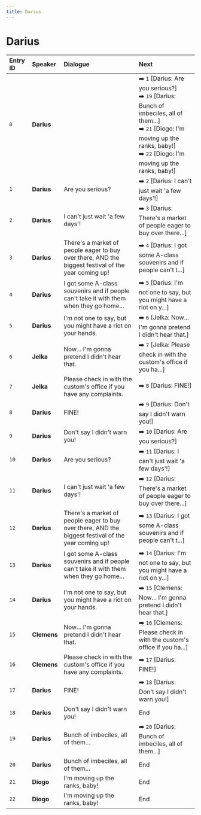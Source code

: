 ```yaml
---
title: Darius
---
```


# Darius


| Entry ID | Speaker | Dialogue | Next |
| :------- | :------ | :------- | :------------ |
| `0` | **Darius** |  | ➡️ `1` \[Darius: Are you serious?\]<br>➡️ `19` \[Darius: Bunch of imbeciles, all of them\.\.\.\]<br>➡️ `21` \[Diogo: I'm moving up the ranks, baby\!\]<br>➡️ `22` \[Diogo: I'm moving up the ranks, baby\!\] |
| `1` | **Darius** | Are you serious? | ➡️ `2` \[Darius: I can't just wait 'a few days'\!\] |
| `2` | **Darius** | I can't just wait 'a few days'\! | ➡️ `3` \[Darius: There's a market of people eager to buy over there\.\.\.\] |
| `3` | **Darius** | There's a market of people eager to buy over there, AND the biggest festival of the year coming up\! | ➡️ `4` \[Darius: I got some A\-class souvenirs and if people can't t\.\.\.\] |
| `4` | **Darius** | I got some A\-class souvenirs and if people can't take it with them when they go home\.\.\. | ➡️ `5` \[Darius: I'm not one to say, but you might have a riot on y\.\.\.\] |
| `5` | **Darius** | I'm not one to say, but you might have a riot on your hands\. | ➡️ `6` \[Jelka: Now\.\.\. I'm gonna pretend I didn't hear that\.\] |
| `6` | **Jelka** | Now\.\.\. I'm gonna pretend I didn't hear that\. | ➡️ `7` \[Jelka: Please check in with the custom's office if you ha\.\.\.\] |
| `7` | **Jelka** | Please check in with the custom's office if you have any complaints\. | ➡️ `8` \[Darius: FINE\!\] |
| `8` | **Darius** | FINE\! | ➡️ `9` \[Darius: Don't say I didn't warn you\!\] |
| `9` | **Darius** | Don't say I didn't warn you\! | ➡️ `10` \[Darius: Are you serious?\] |
| `10` | **Darius** | Are you serious? | ➡️ `11` \[Darius: I can't just wait 'a few days'\!\] |
| `11` | **Darius** | I can't just wait 'a few days'\! | ➡️ `12` \[Darius: There's a market of people eager to buy over there\.\.\.\] |
| `12` | **Darius** | There's a market of people eager to buy over there, AND the biggest festival of the year coming up\! | ➡️ `13` \[Darius: I got some A\-class souvenirs and if people can't t\.\.\.\] |
| `13` | **Darius** | I got some A\-class souvenirs and if people can't take it with them when they go home\.\.\. | ➡️ `14` \[Darius: I'm not one to say, but you might have a riot on y\.\.\.\] |
| `14` | **Darius** | I'm not one to say, but you might have a riot on your hands\. | ➡️ `15` \[Clemens: Now\.\.\. I'm gonna pretend I didn't hear that\.\] |
| `15` | **Clemens** | Now\.\.\. I'm gonna pretend I didn't hear that\. | ➡️ `16` \[Clemens: Please check in with the custom's office if you ha\.\.\.\] |
| `16` | **Clemens** | Please check in with the custom's office if you have any complaints\. | ➡️ `17` \[Darius: FINE\!\] |
| `17` | **Darius** | FINE\! | ➡️ `18` \[Darius: Don't say I didn't warn you\!\] |
| `18` | **Darius** | Don't say I didn't warn you\! | End |
| `19` | **Darius** | Bunch of imbeciles, all of them\.\.\. | ➡️ `20` \[Darius: Bunch of imbeciles, all of them\.\.\.\] |
| `20` | **Darius** | Bunch of imbeciles, all of them\.\.\. | End |
| `21` | **Diogo** | I'm moving up the ranks, baby\! | End |
| `22` | **Diogo** | I'm moving up the ranks, baby\! | End |
